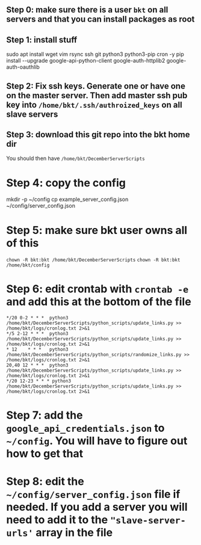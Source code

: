 ## Step 0: make sure there is a user `bkt` on all servers and that you can install packages as root

## Step 1: install stuff
sudo apt install wget vim rsync ssh git python3 python3-pip cron -y
pip install --upgrade google-api-python-client google-auth-httplib2 google-auth-oauthlib

## Step 2: Fix ssh keys. Generate one or have one on the master server. Then add master ssh pub key into `/home/bkt/.ssh/authroized_keys` on all slave servers

## Step 3: download this git repo into the bkt home dir
You should then have `/home/bkt/DecemberServerScripts`

# Step 4: copy the config
mkdir -p ~/config
cp example_server_config.json ~/config/server_config.json

# Step 5: make sure bkt user owns all of this
`chown -R bkt:bkt /home/bkt/DecemberServerScripts`
`chown -R bkt:bkt /home/bkt/config`

# Step 6: edit crontab with `crontab -e` and add this at the bottom of the file

```
*/20 0-2 * * *  python3 /home/bkt/DecemberServerScripts/python_scripts/update_links.py >> /home/bkt/logs/cronlog.txt 2>&1
*/5 2-12 * * *  python3 /home/bkt/DecemberServerScripts/python_scripts/update_links.py >> /home/bkt/logs/cronlog.txt 2>&1
* 12    * * *   python3 /home/bkt/DecemberServerScripts/python_scripts/randomize_links.py >> /home/bkt/logs/cronlog.txt 2>&1
20,40 12 * * *  python3 /home/bkt/DecemberServerScripts/python_scripts/update_links.py >> /home/bkt/logs/cronlog.txt 2>&1
*/20 12-23 * * * python3 /home/bkt/DecemberServerScripts/python_scripts/update_links.py >> /home/bkt/logs/cronlog.txt 2>&1
```

# Step 7: add the `google_api_credentials.json` to `~/config`. You will have to figure out how to get that

# Step 8: edit the `~/config/server_config.json` file if needed. If you add a server you will need to add it to the `"slave-server-urls'` array in the file